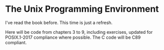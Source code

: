# The Unix Programming Environment

I've read the book before. This time is just a refresh.

Here will be code from chapters 3 to 9, including exercises,
updated for POSIX.1-2017 compliance where possible.
The C code will be C89 compliant.
